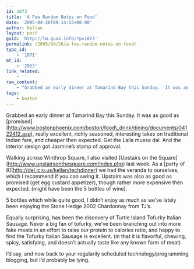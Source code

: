 ```yaml
---
id: 1073
title: 'A Few Random Notes on Food'
date: '2005-04-26T09:14:55+00:00'
author: Kellan
layout: post
guid: 'http://lm.quxx.info/?p=1073'
permalink: /2005/04/26/a-few-random-notes-on-food/
typo_id:
    - '1071'
mt_id:
    - '2953'
link_related:
    - ''
raw_content:
    - "Grabbed an early dinner at Tamarind Bay this Sunday.  It was as good as [promised](http://www.bostonphoenix.com/boston/food_drink/dining/documents/04122412.asp), really excellent, richly seasoned, interesting takes on traditional Indian fare, and cheaper then expected.  Get the Lalla mussa dal.  And the interior design got Jasmine\\'s stamp of approval.\n\nWalking across Winthrop Square, I also visited [Upstairs on the Square](http://www.upstairsonthesquare.com/index.php) last week.  As a [party of 8](http://del.icio.us/kellan/techdinner) we had the veranda to ourselves, which I recommend if you can swing it.  Upstairs was also as good as promised (get egg custard appetizer), though rather more expensive then expected. (might have been the 5 bottles of wine).\n\n5 bottles which while quite good, I didn\\'t enjoy as much as we\\'ve lately been enjoying the Stone Hedge 2002 Chardonnay from TJ\\'s.\n\nEqually surprising, has been the discovery of Turtle Island Tofurky Italian Sausage. Never a big fan of tofurky, we\\'ve been branching out into more fake meats in an effort to raise our protein to calories ratio, and happy to find the Tofurky Italian Sausage is excellent. (in that it is flavorful, chewing, spicy, satisfying, and doesn\\'t actually taste like any known form of meat)\n\nI\\'d say, and now back to your regularily scheduled technology/programming blogging, but I\\'d probably be lying."
tags:
    - boston
---
```


Grabbed an early dinner at Tamarind Bay this Sunday. It was as good as \[promised\](http://www.bostonphoenix.com/boston/food\_drink/dining/documents/04122412.asp), really excellent, richly seasoned, interesting takes on traditional Indian fare, and cheaper then expected. Get the Lalla mussa dal. And the interior design got Jasmine’s stamp of approval.

Walking across Winthrop Square, I also visited \[Upstairs on the Square\](http://www.upstairsonthesquare.com/index.php) last week. As a \[party of 8\](http://del.icio.us/kellan/techdinner) we had the veranda to ourselves, which I recommend if you can swing it. Upstairs was also as good as promised (get egg custard appetizer), though rather more expensive then expected. (might have been the 5 bottles of wine).

5 bottles which while quite good, I didn’t enjoy as much as we’ve lately been enjoying the Stone Hedge 2002 Chardonnay from TJ’s.

Equally surprising, has been the discovery of Turtle Island Tofurky Italian Sausage. Never a big fan of tofurky, we’ve been branching out into more fake meats in an effort to raise our protein to calories ratio, and happy to find the Tofurky Italian Sausage is excellent. (in that it is flavorful, chewing, spicy, satisfying, and doesn’t actually taste like any known form of meat)

I’d say, and now back to your regularily scheduled technology/programming blogging, but I’d probably be lying.